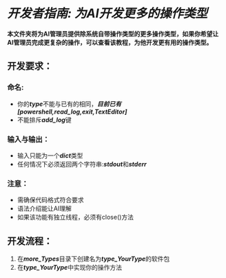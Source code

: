 # *开发者指南: 为AI开发更多的操作类型*

**本文件夹将为AI管理员提供除系统自带操作类型的更多操作类型，如果你希望让AI管理员完成更复杂的操作，可以查看该教程，为他开发更有用的操作类型。**

## 开发要求：
### 命名:

- 你的***type***不能与已有的相同，***目前已有[powershell,read_log,exit,TextEditor]***
- 不能排斥***add_log***键

### 输入与输出：

- 输入只能为一个***dict***类型
- 任何情况下必须返回两个字符串:***stdout***和***stderr***

### 注意：

- 需确保代码格式符合要求
- 语法介绍能让AI理解
- 如果该功能有独立线程，必须有close()方法

## 开发流程：

1. 在***more_Types***目录下创建名为***type_YourType***的软件包
2. 在***type_YourType***中实现你的操作方法

